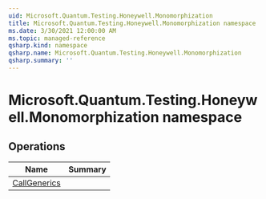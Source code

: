 ```yaml
---
uid: Microsoft.Quantum.Testing.Honeywell.Monomorphization
title: Microsoft.Quantum.Testing.Honeywell.Monomorphization namespace
ms.date: 3/30/2021 12:00:00 AM
ms.topic: managed-reference
qsharp.kind: namespace
qsharp.name: Microsoft.Quantum.Testing.Honeywell.Monomorphization
qsharp.summary: ''
---
```


# Microsoft.Quantum.Testing.Honeywell.Monomorphization namespace




<!-- summaries -->

## Operations

| Name | Summary |
|------|---------|
|[CallGenerics](xref:Microsoft.Quantum.Testing.Honeywell.Monomorphization.CallGenerics) | |


<!-- /summaries -->
